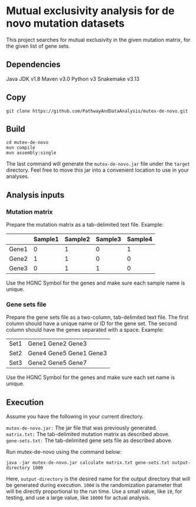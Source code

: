 # Mutual exclusivity analysis for de novo mutation datasets

This project searches for mutual exclusivity in the given mutation matrix, for the given list of gene sets.

## Dependencies
Java JDK v1.8
Maven v3.0
Python v3
Snakemake v3.13

## Copy

```
git clone https://github.com/PathwayAndDataAnalysis/mutex-de-novo.git
```

## Build

```
cd mutex-de-novo
mvn compile
mvn assembly:single
```
The last command will generate the `mutex-de-novo.jar` file under the `target` directory. Feel free to move this jar into a convenient location to use in your analyses.

## Analysis inputs

### Mutation matrix

Prepare the mutation matrix as a tab-delimited text file. Example:

|  |Sample1|Sample2|Sample3|Sample4|
|---|---|---|---|---|
|Gene1|0 |1 |0 |1
|Gene2|1 |1 |0 |0
|Gene3|0 |1 |1 |0

Use the HGNC Symbol for the genes and make sure each sample name is unique.

### Gene sets file

Prepare the gene sets file as a two-column, tab-delimited text file. The first column should have a unique name or ID for the gene set. The second column should have the genes separated with a space. Example:

<table>
    <tr>
        <td>Set1</td>
        <td>Gene1 Gene2 Gene3</td>
    </tr>
    <tr>
        <td>Set2</td>
        <td>Gene4 Gene5 Gene1 Gene3</td>
    </tr>
    <tr>
        <td>Set3</td>
        <td>Gene2 Gene5 Gene7</td>
    </tr>
</table>

Use the HGNC Symbol for the genes and make sure each set name is unique.

## Execution
Assume you have the following in your current directory.

`mutex-de-novo.jar:` The jar file that was previously generated.<br>
`matrix.txt:` The tab-delimited mutation matrix as described above.<br>
`gene-sets.txt:` The tab-delimited gene sets file as described above.

Run mutex-de-novo using the command below:
```
java -jar mutex-de-novo.jar calculate matrix.txt gene-sets.txt output-directory 1000
```
Here, `output-directory` is the desired name for the output directory that will be generated during execution. `1000` is the randomization parameter that will be directly proportional to the run time. Use a small value, like `10`, for testing, and use a large value, like `10000` for actual analysis.
